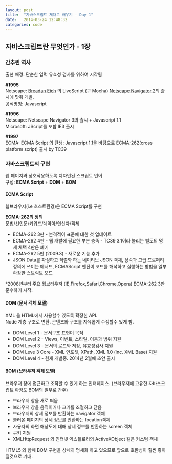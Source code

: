 ```yaml
---
layout: post
title:  "자바스크립트 제대로 배우기 - Day 1"
date:   2014-03-24 12:48:32
categories: code
---
```


## 자바스크립트란 무엇인가 - 1장

### 간추린 역사

출현 배경: 단순한 입력 유효성 검사를 위하여 시작됨 

**\#1995**<br>
Netscape: [Breadan Eich](http://en.wikipedia.org/wiki/Brendan_Eich) 의 LiveScript (구 Mocha) [Netscape Navigator 2](http://en.wikipedia.org/wiki/Netscape_Navigator_2)의 출시에 맞춰 개발.<br>
공식명칭: Javascript

**\#1996**<br>
Netscape: Netscape Navigator 3의 출시 + Javascript 1.1<br>
Microsoft: JScript를 포함 IE3 출시

**\#1997**<br>
ECMA: ECMA Script 의 탄생: Javascript 1.1을 바탕으로 ECMA-262(cross platform script) 출시 by TC39

### 자바스크립트의 구현

웹 페이지와 상호작용하도록 디자인된 스크립트 언어<br>
구성: **ECMA Script** + **DOM** + **BOM**

#### ECMA Script

웹브라우저(i.e 호스트환경)은 ECMA Script를 구현

**ECMA-262의 정의**<br>
문법/선언문/키워드/예약아/연산자/객체

+	ECMA-262 3판 - 본격적이 표준에 대한 첫 업데이트
+	ECMA-262 4판 - 웹 개발에 필요한 부분 충족 - TC39 3.1이라 불리는 별도의 명세 체택 4판은 폐기
+	ECMA-262 5판 (2009.3) -  새로운 기능 추가
+	JSON Data를 파싱하고 직렬화 하는 네이티브 JSON 객체, 상속과 고급 프로퍼티 정의에 쓰이는 메서드, ECMAScript 엔진이 코드를 해석하고 실행하는 방법을 일부 확장한 스트릭트 모드

*2008년부터 주요 웹브라우저 (IE,Firefox,Safari,Chrome,Opera) ECMA-262 3판 준수하기 시작.

#### DOM (문서 객체 모델)

XML 을 HTML에서 사용할수 있도록 확장한 API.<br>
Node 계층 구조로 변환. 콘텐츠와 구조를 자유롭게 수정할수 있게 함.

+	DOM Level 1 - 문서구조 표현이 목적
+	DOM Level 2 - Views, 이벤트, 스타일, 이동과 범위 지원
+	DOM Level 3 - 문서의 로드와 저장, 유효성검사 지원
+	DOM Leve 3 Core - XML 인포셋, XPath, XML 1.0 (inc. XML Base) 지원
+	DOM Level 4 - 현재 개발중. 2014년 2월에 초안 출시

#### BOM (브라우저 객체 모델)

브라우저 창에 접근하고 조작할 수 있게 하는 인터페이스. (브라우저에 고유한 자바스크립트 확장도 BOM의 일부로 간주)

+	브라우저 창을 새로 띄움
+	브라우저 창을 움직이거나 크기를 조절하고 닫음
+	브라우저의 상세 정보를 반환하는 navigator 객체
+	불러온 페이지의 상세 정보를 반환하는 location객체
+	사용자의 화면 해상도에 대해 상세 정보를 반환하는 screen 객체
+	쿠키 지원
+	XMLHttpRequest 와 인터넷 익스플로러의 ActiveXObject 같은 커스텀 객체

HTML5 와 함께 BOM 구현을 상세히 명세화 하고 있으므로 앞으로 호환성이 훨씬 좋아질것으로 기대.